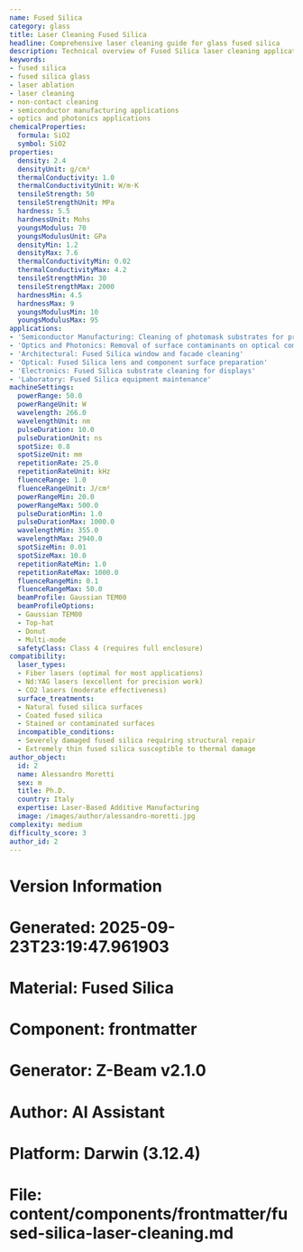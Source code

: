 ```yaml
---
name: Fused Silica
category: glass
title: Laser Cleaning Fused Silica
headline: Comprehensive laser cleaning guide for glass fused silica
description: Technical overview of Fused Silica laser cleaning applications and parameters
keywords:
- fused silica
- fused silica glass
- laser ablation
- laser cleaning
- non-contact cleaning
- semiconductor manufacturing applications
- optics and photonics applications
chemicalProperties:
  formula: SiO2
  symbol: SiO2
properties:
  density: 2.4
  densityUnit: g/cm³
  thermalConductivity: 1.0
  thermalConductivityUnit: W/m·K
  tensileStrength: 50
  tensileStrengthUnit: MPa
  hardness: 5.5
  hardnessUnit: Mohs
  youngsModulus: 70
  youngsModulusUnit: GPa
  densityMin: 1.2
  densityMax: 7.6
  thermalConductivityMin: 0.02
  thermalConductivityMax: 4.2
  tensileStrengthMin: 30
  tensileStrengthMax: 2000
  hardnessMin: 4.5
  hardnessMax: 9
  youngsModulusMin: 10
  youngsModulusMax: 95
applications:
- 'Semiconductor Manufacturing: Cleaning of photomask substrates for precision in lithography'
- 'Optics and Photonics: Removal of surface contaminants on optical components'
- 'Architectural: Fused Silica window and facade cleaning'
- 'Optical: Fused Silica lens and component surface preparation'
- 'Electronics: Fused Silica substrate cleaning for displays'
- 'Laboratory: Fused Silica equipment maintenance'
machineSettings:
  powerRange: 50.0
  powerRangeUnit: W
  wavelength: 266.0
  wavelengthUnit: nm
  pulseDuration: 10.0
  pulseDurationUnit: ns
  spotSize: 0.8
  spotSizeUnit: mm
  repetitionRate: 25.0
  repetitionRateUnit: kHz
  fluenceRange: 1.0
  fluenceRangeUnit: J/cm²
  powerRangeMin: 20.0
  powerRangeMax: 500.0
  pulseDurationMin: 1.0
  pulseDurationMax: 1000.0
  wavelengthMin: 355.0
  wavelengthMax: 2940.0
  spotSizeMin: 0.01
  spotSizeMax: 10.0
  repetitionRateMin: 1.0
  repetitionRateMax: 1000.0
  fluenceRangeMin: 0.1
  fluenceRangeMax: 50.0
  beamProfile: Gaussian TEM00
  beamProfileOptions:
  - Gaussian TEM00
  - Top-hat
  - Donut
  - Multi-mode
  safetyClass: Class 4 (requires full enclosure)
compatibility:
  laser_types:
  - Fiber lasers (optimal for most applications)
  - Nd:YAG lasers (excellent for precision work)
  - CO2 lasers (moderate effectiveness)
  surface_treatments:
  - Natural fused silica surfaces
  - Coated fused silica
  - Stained or contaminated surfaces
  incompatible_conditions:
  - Severely damaged fused silica requiring structural repair
  - Extremely thin fused silica susceptible to thermal damage
author_object:
  id: 2
  name: Alessandro Moretti
  sex: m
  title: Ph.D.
  country: Italy
  expertise: Laser-Based Additive Manufacturing
  image: /images/author/alessandro-moretti.jpg
complexity: medium
difficulty_score: 3
author_id: 2
---
```



# Version Information
# Generated: 2025-09-23T23:19:47.961903
# Material: Fused Silica
# Component: frontmatter
# Generator: Z-Beam v2.1.0
# Author: AI Assistant
# Platform: Darwin (3.12.4)
# File: content/components/frontmatter/fused-silica-laser-cleaning.md
